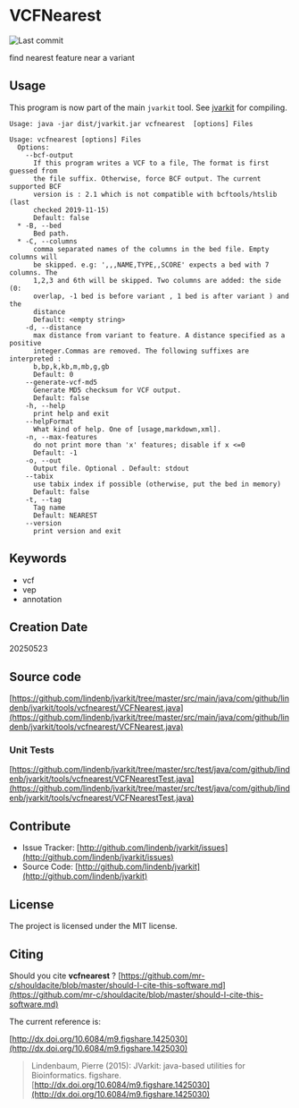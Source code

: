 # VCFNearest

![Last commit](https://img.shields.io/github/last-commit/lindenb/jvarkit.png)

find nearest feature near a variant


## Usage


This program is now part of the main `jvarkit` tool. See [jvarkit](JvarkitCentral.md) for compiling.


```
Usage: java -jar dist/jvarkit.jar vcfnearest  [options] Files

Usage: vcfnearest [options] Files
  Options:
    --bcf-output
      If this program writes a VCF to a file, The format is first guessed from 
      the file suffix. Otherwise, force BCF output. The current supported BCF 
      version is : 2.1 which is not compatible with bcftools/htslib (last 
      checked 2019-11-15)
      Default: false
  * -B, --bed
      Bed path.
  * -C, --columns
      comma separated names of the columns in the bed file. Empty columns will 
      be skipped. e.g: ',,,NAME,TYPE,,SCORE' expects a bed with 7 columns. The 
      1,2,3 and 6th will be skipped. Two columns are added: the side (0: 
      overlap, -1 bed is before variant , 1 bed is after variant ) and the 
      distance 
      Default: <empty string>
    -d, --distance
      max distance from variant to feature. A distance specified as a positive 
      integer.Commas are removed. The following suffixes are interpreted : 
      b,bp,k,kb,m,mb,g,gb 
      Default: 0
    --generate-vcf-md5
      Generate MD5 checksum for VCF output.
      Default: false
    -h, --help
      print help and exit
    --helpFormat
      What kind of help. One of [usage,markdown,xml].
    -n, --max-features
      do not print more than 'x' features; disable if x <=0
      Default: -1
    -o, --out
      Output file. Optional . Default: stdout
    --tabix
      use tabix index if possible (otherwise, put the bed in memory)
      Default: false
    -t, --tag
      Tag name
      Default: NEAREST
    --version
      print version and exit

```


## Keywords

 * vcf
 * vep
 * annotation



## Creation Date

20250523

## Source code 

[https://github.com/lindenb/jvarkit/tree/master/src/main/java/com/github/lindenb/jvarkit/tools/vcfnearest/VCFNearest.java](https://github.com/lindenb/jvarkit/tree/master/src/main/java/com/github/lindenb/jvarkit/tools/vcfnearest/VCFNearest.java)

### Unit Tests

[https://github.com/lindenb/jvarkit/tree/master/src/test/java/com/github/lindenb/jvarkit/tools/vcfnearest/VCFNearestTest.java](https://github.com/lindenb/jvarkit/tree/master/src/test/java/com/github/lindenb/jvarkit/tools/vcfnearest/VCFNearestTest.java)


## Contribute

- Issue Tracker: [http://github.com/lindenb/jvarkit/issues](http://github.com/lindenb/jvarkit/issues)
- Source Code: [http://github.com/lindenb/jvarkit](http://github.com/lindenb/jvarkit)

## License

The project is licensed under the MIT license.

## Citing

Should you cite **vcfnearest** ? [https://github.com/mr-c/shouldacite/blob/master/should-I-cite-this-software.md](https://github.com/mr-c/shouldacite/blob/master/should-I-cite-this-software.md)

The current reference is:

[http://dx.doi.org/10.6084/m9.figshare.1425030](http://dx.doi.org/10.6084/m9.figshare.1425030)

> Lindenbaum, Pierre (2015): JVarkit: java-based utilities for Bioinformatics. figshare.
> [http://dx.doi.org/10.6084/m9.figshare.1425030](http://dx.doi.org/10.6084/m9.figshare.1425030)


